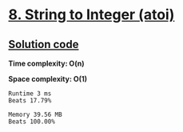 # [8. String to Integer (atoi)](https://leetcode.com/problems/string-to-integer-atoi/)

## [Solution code](https://github.com/alexengrig/leetcode/blob/main/src/main/java/dev/alexengrig/leetcode/_8_string_to_integer_atoi/Solution.java)

**Time complexity: O(n)**

**Space complexity: O(1)**

```
Runtime 3 ms
Beats 17.79%

Memory 39.56 MB
Beats 100.00%
```
